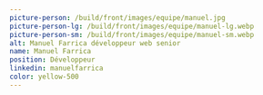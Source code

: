 ```yaml
---
picture-person: /build/front/images/equipe/manuel.jpg
picture-person-lg: /build/front/images/equipe/manuel-lg.webp
picture-person-sm: /build/front/images/equipe/manuel-sm.webp
alt: Manuel Farrica développeur web senior
name: Manuel Farrica
position: Développeur
linkedin: manuelfarrica
color: yellow-500
---
```


